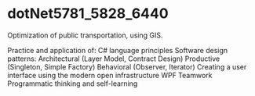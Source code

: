 # dotNet5781_5828_6440
Optimization of public transportation, using GIS.

Practice and application of:
C# language principles
Software design patterns:
Architectural (Layer Model, Contract Design)
Productive (Singleton, Simple Factory)
Behavioral (Observer, Iterator)
Creating a user interface using the modern open infrastructure WPF
Teamwork
Programmatic thinking and self-learning

